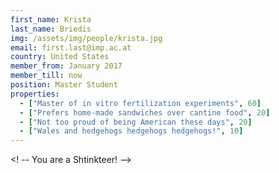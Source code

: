 ```yaml
---
first_name: Krista
last_name: Briedis
img: /assets/img/people/krista.jpg
email: first.last@imp.ac.at
country: United States
member_from: January 2017
member_till: now
position: Master Student
properties:
  - ["Master of in vitro fertilization experiments", 60]
  - ["Prefers home-made sandwiches over cantine food", 20]
  - ["Not too proud of being American these days", 20]
  - ["Wales and hedgehogs hedgehogs hedgehogs!", 10]
---
```

<! --
You are a Shtinkteer!
-->
